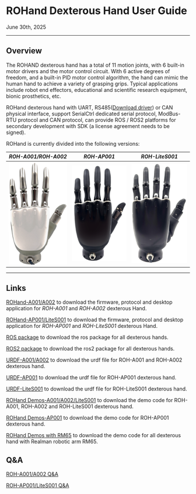 
# ROHand Dexterous Hand User Guide

June 30th, 2025

***

## Overview

The ROHAND dexterous hand has a total of 11 motion joints, with 6 built-in motor drivers and the motor control circuit. With 6 active degrees of freedom, and a built-in PID motor control algorithm, the hand can mimic the human hand to achieve a variety of grasping grips. Typical applications include robot end effectors, educational and scientific research equipment, bionic prosthetics, etc.

ROHand dexterous hand with UART, RS485([Download driver](../assets/downloads/CH341SER.EXE)) or CAN physical interface, support SerialCtrl dedicated serial protocol, ModBus-RTU protocol and CAN protocol, can provide ROS / ROS2 platforms for secondary development with SDK (a license agreement needs to be signed).

ROHand is currently divided into the following versions:

|          ***ROH-A001/ROH-A002***          |          ***ROH-AP001***           |            ***ROH-LiteS001***            |
| :---------------------------------------: | :--------------------------------: | :--------------------------------------: |
| ![ROH-A001/ROH-A002](./imgs/ROH-A001.png) | ![ROH-AP001](./imgs/ROH-AP001.png) | ![ROH-LiteS001](./imgs/ROH-LiteS001.png) |

***

## Links

[ROHand-A001/A002](https://github.com/oymotion/roh_firmware) to download the firmware, protocol and desktop application for *ROH-A001* and *ROH-A002* dexterous Hand.

[ROHand-AP001/LiteS001](https://github.com/oymotion/roh_gen2_firmware) to download the firmware, protocol and desktop application for *ROH-AP001* and *ROH-LiteS001* dexterous Hand.

[ROS package](https://github.com/oymotion/rohand_ros_pkg) to download the ros package for all dexterous hands.

[ROS2 package](https://github.com/oymotion/rohand_ros2_pkg) to download the ros2 package for all dexterous hands.

[URDF-A001/A002](https://github.com/oymotion/rohand_urdf_ros2) to download the urdf file for ROH-A001 and ROH-A002 dexterous hand.

[URDF-AP001](https://github.com/oymotion/rohand_gen2_urdf_ros2) to download the urdf file for ROH-AP001 dexterous hand.

[URDF-LiteS001](https://github.com/oymotion/rohand_lites_urdf_ros2) to download the urdf file for ROH-LiteS001 dexterous hand.

[ROHand Demos-A001/A002/LiteS001](https://github.com/oymotion/roh_demos) to download the demo code for ROH-A001, ROH-A002 and ROH-LiteS001 dexterous hand.

[ROHand Demos-AP001](https://github.com/oymotion/roh_gen2_demos) to download the demo code for ROH-AP001 dexterous hand.

[ROHand Demos with RM65](https://github.com/oymotion/roh_with_rm65) to download the demo code for all dexterous hand with Realman robotic arm RM65.

## Q&A

[ROH-A001/A002 Q&A](./FAQs_EN_V1.pdf)

[ROH-AP001/LiteS001 Q&A](./FAQs_EN_V2.pdf)
